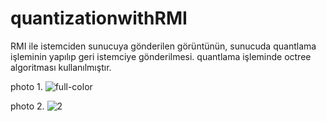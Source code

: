 # quantizationwithRMI
RMI ile istemciden sunucuya gönderilen görüntünün, sunucuda quantlama işleminin yapılıp geri istemciye gönderilmesi.
quantlama işleminde octree algoritması kullanılmıştır.


photo 1.
![full-color](https://user-images.githubusercontent.com/49997690/106956860-45208f00-6748-11eb-81dc-b734d6c581ad.jpg)

photo 2.
![2](https://user-images.githubusercontent.com/49997690/106956998-7c8f3b80-6748-11eb-9031-ba1e803ee16f.PNG)
